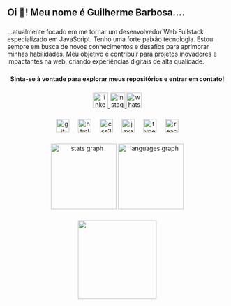 <br clear="both">

<h2 align="left">Oi 👋! Meu nome é Guilherme Barbosa....</h2>

###

<p align="left">...atualmente focado em me tornar um desenvolvedor Web Fullstack especializado em JavaScript. Tenho uma forte paixão tecnologia. Estou sempre em busca de novos conhecimentos e desafios para aprimorar minhas habilidades. Meu objetivo é contribuir para projetos inovadores e impactantes na web, criando experiências digitais de alta qualidade.</p>

###

<h4 align="center">Sinta-se à vontade para explorar meus repositórios e entrar em contato!</h4>

###

<div align="center">
  <a href="https://www.linkedin.com/in/guiisbarbosa/" target="_blank">
    <img src="https://img.shields.io/static/v1?message=LinkedIn&logo=linkedin&label=&color=0077B5&logoColor=white&labelColor=&style=for-the-badge" height="35" alt="linkedin logo"  />
  </a>
  <a href="https://www.instagram.com/guisbarbosa_/" target="_blank">
    <img src="https://img.shields.io/static/v1?message=Instagram&logo=instagram&label=&color=E4405F&logoColor=white&labelColor=&style=for-the-badge" height="35" alt="instagram logo"  />
  </a>
  <a href="https://wa.me/5535991071126" target="_blank">
    <img src="https://img.shields.io/static/v1?message=Whatsapp&logo=whatsapp&label=&color=25D366&logoColor=white&labelColor=&style=for-the-badge" height="35" alt="whatsapp logo"  />
  </a>
</div>

###

<div align="center">
  <img src="https://cdn.jsdelivr.net/gh/devicons/devicon/icons/git/git-original.svg" height="30" alt="git logo"  />
  <img width="12" />
  <img src="https://cdn.jsdelivr.net/gh/devicons/devicon/icons/html5/html5-original.svg" height="30" alt="html5 logo"  />
  <img width="12" />
  <img src="https://cdn.jsdelivr.net/gh/devicons/devicon/icons/css3/css3-original.svg" height="30" alt="css3 logo"  />
  <img width="12" />
  <img src="https://cdn.jsdelivr.net/gh/devicons/devicon/icons/javascript/javascript-original.svg" height="30" alt="javascript logo"  />
  <img width="12" />
  <img src="https://cdn.jsdelivr.net/gh/devicons/devicon/icons/typescript/typescript-original.svg" height="30" alt="typescript logo"  />
  <img width="12" />
  <img src="https://cdn.jsdelivr.net/gh/devicons/devicon/icons/react/react-original.svg" height="30" alt="react logo"  />
</div>

###

<div align="center">
  <img src="https://github-readme-stats.vercel.app/api?username=guiisbarbosa&hide_title=false&hide_rank=false&show_icons=true&include_all_commits=true&count_private=true&disable_animations=false&theme=dark&locale=en&hide_border=false" height="150" alt="stats graph"  />
  <img src="https://github-readme-stats.vercel.app/api/top-langs?username=guiisbarbosa&locale=pt-br&hide_title=false&layout=compact&card_width=320&langs_count=4&theme=dark&hide_border=false" height="150" alt="languages graph"  />
</div>

###

<div align="center">
  <img height="180" src="https://octodex.github.com/images/nyantocat.gif"  />
</div>

###
